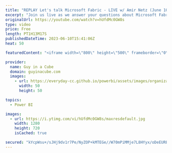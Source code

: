 ```yaml
---
title: "REPLAY Let's talk Microsoft Fabric - LIVE w/ Amir Netz (June 10, 2023)"
excerpt: "Join us live as we answer your questions about Microsoft Fabric including Power BI with out guest Amir Netz who is a Microsoft Technical Fellow and CTO/Visionary of Microsoft Fabric. You don't want to miss this one!  Connect with Amir: LinkedIn: https://www.linkedin.com/in/amirnetz/ Twitter: https://twitter.com/amirnetz"
originalUrl: https://youtube.com/watch?v=hUfdMc0GW8s
type: video
price: Free
length: PT1H13M17S
publishedDateTime: 2023-06-10T15:41:06Z
heat: 50

featuredContent: "<iframe width=\"800\" height=\"500\" frameborder=\"0\" src=\"https://www.youtube.com/embed/hUfdMc0GW8s\" allow=\"accelerometer; autoplay; encrypted-media; gyroscope; picture-in-picture\" allowfullscreen></iframe>"

provider:
  name: Guy in a Cube
  domain: guyinacube.com
  images:
    - url: https://everyday-cc.github.io/powerbi/assets/images/organizations/guyinacube.com-50x50.jpg
      width: 50
      height: 50

topics:
  - Power BI

images:
  - url: https://i.ytimg.com/vi/hUfdMc0GW8s/maxresdefault.jpg
    width: 1280
    height: 720
    isCached: true

secured: "kYcpWsu+/sJHj9dv1r7Pe/NyZOP+kMTEGe//W70mPiMMje7L8HYyx/oDeEURErAHsjXIpWnbwa1Hpa1h+1rT4GOB0A2vm0uzdZEomUEyW0WyL0fU+kD3wi6tYTLr4Gk5/5MJoXVp4AdfJQ0NzHvWjJwwf6SkLBsve3Yg+stbb+ZVe0jlNDDlDZ8/wgx2aWF2nfvp1/ar+p3MNmF9a0+ye8yiBAAbdD86xdtz1WmFtZSt09VHSGCJ67KuOeK9HiAlFeUGwhSc472hXRQaeQvErIb0z1KxlsCoDkcwzZLjTvN+/byC4paJz30s6CqsWTayNvFxCb7ZFru8WDHoNaEGcwHt0c99F9QKzOCNdR7jKxLFtQrsisGRQWGNgvteY3AzdutkVz2i3Vx2QTPKQbwGUpEWViVAAzsi1lmKTHoNd0k=;xxeubRoO3Y0+v/vmOhmTXA=="
---
```


